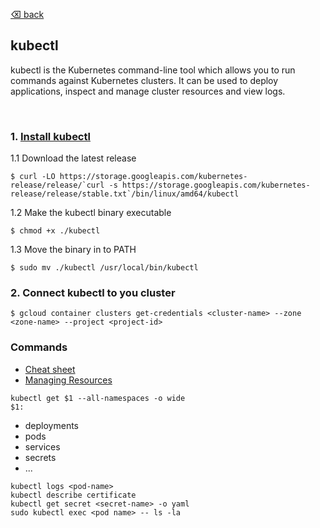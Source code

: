 [⌫ back](../KUBERNETES.md)

## kubectl
kubectl is the Kubernetes command-line tool which allows you to run commands against Kubernetes clusters. It can be used to deploy applications, inspect and manage cluster resources and view logs.

</br>

### 1. [Install kubectl](https://kubernetes.io/docs/tasks/tools/install-kubectl/)
1.1 Download the latest release
```
$ curl -LO https://storage.googleapis.com/kubernetes-release/release/`curl -s https://storage.googleapis.com/kubernetes-release/release/stable.txt`/bin/linux/amd64/kubectl
```

1.2 Make the kubectl binary executable
```
$ chmod +x ./kubectl
```

1.3 Move the binary in to PATH
```
$ sudo mv ./kubectl /usr/local/bin/kubectl
```

### 2. Connect kubectl to you cluster 
```
$ gcloud container clusters get-credentials <cluster-name> --zone <zone-name> --project <project-id>
```

### Commands
- [Cheat sheet](https://kubernetes.io/docs/reference/kubectl/cheatsheet/#kubectl-autocomplete)
- [Managing Resources](https://kubernetes.io/docs/concepts/cluster-administration/manage-deployment/)

`kubectl get $1 --all-namespaces -o wide`\
`$1:`
 - deployments
 - pods
 - services
 - secrets
 - ...

`kubectl logs <pod-name>`\
`kubectl describe certificate`\
`kubectl get secret <secret-name> -o yaml`\
`sudo kubectl exec <pod name> -- ls -la`